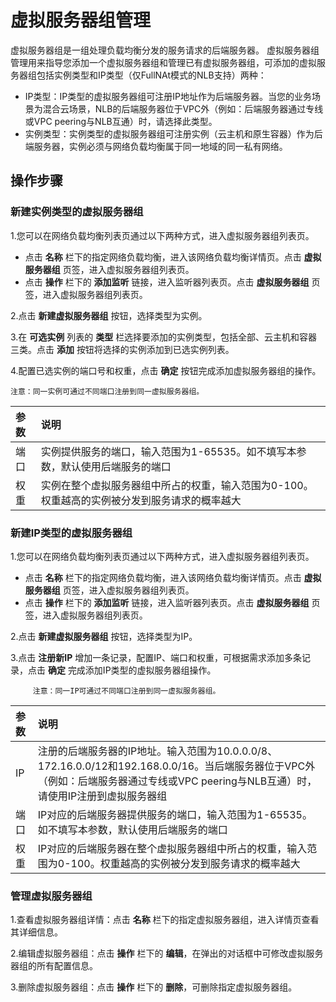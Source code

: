 # 虚拟服务器组管理

虚拟服务器组是一组处理负载均衡分发的服务请求的后端服务器。 虚拟服务器组管理用来指导您添加一个虚拟服务器组和管理已有虚拟服务器组，可添加的虚拟服务器组包括实例类型和IP类型（仅FullNAt模式的NLB支持）两种：
- IP类型：IP类型的虚拟服务器组可注册IP地址作为后端服务器。当您的业务场景为混合云场景，NLB的后端服务器位于VPC外（例如：后端服务器通过专线或VPC peering与NLB互通）时，请选择此类型。
- 实例类型：实例类型的虚拟服务器组可注册实例（云主机和原生容器）作为后端服务器，实例必须与网络负载均衡属于同一地域的同一私有网络。

## 操作步骤

### 新建实例类型的虚拟服务器组
1.您可以在网络负载均衡列表页通过以下两种方式，进入虚拟服务器组列表页。

  - 点击 **名称**  栏下的指定网络负载均衡，进入该网络负载均衡详情页。点击 **虚拟服务器组** 页签，进入虚拟服务器组列表页。
  -  点击 **操作** 栏下的 **添加监听** 链接，进入监听器列表页。点击 **虚拟服务器组** 页签，进入虚拟服务器组列表页。

2.点击 **新建虚拟服务器组** 按钮，选择类型为实例。

3.在 **可选实例** 列表的 **类型** 栏选择要添加的实例类型，包括全部、云主机和容器三类。点击 **添加** 按钮将选择的实例添加到已选实例列表。

4.配置已选实例的端口号和权重，点击 **确定** 按钮完成添加虚拟服务器组的操作。

    注意：同一实例可通过不同端口注册到同一虚拟服务器组。

| 参数	| 说明	| 
| :- | :- |
|端口|实例提供服务的端口，输入范围为1-65535。如不填写本参数，默认使用后端服务的端口|
|权重|实例在整个虚拟服务器组中所占的权重，输入范围为0-100。权重越高的实例被分发到服务请求的概率越大|

### 新建IP类型的虚拟服务器组
1.您可以在网络负载均衡列表页通过以下两种方式，进入虚拟服务器组列表页。

  - 点击 **名称**  栏下的指定网络负载均衡，进入该网络负载均衡详情页。点击 **虚拟服务器组** 页签，进入虚拟服务器组列表页。
  -  点击 **操作** 栏下的 **添加监听** 链接，进入监听器列表页。点击 **虚拟服务器组** 页签，进入虚拟服务器组列表页。

2.点击 **新建虚拟服务器组** 按钮，选择类型为IP。

3.点击 **注册新IP** 增加一条记录，配置IP、端口和权重，可根据需求添加多条记录，点击 **确定** 完成添加IP类型的虚拟服务器组操作。

         注意：同一IP可通过不同端口注册到同一虚拟服务器组。

| 参数	| 说明	| 
| :- | :- |
|IP|注册的后端服务器的IP地址。输入范围为10.0.0.0/8、172.16.0.0/12和192.168.0.0/16。当后端服务器位于VPC外（例如：后端服务器通过专线或VPC peering与NLB互通）时，请使用IP注册到虚拟服务器组|
|端口|IP对应的后端服务器提供服务的端口，输入范围为1-65535。如不填写本参数，默认使用后端服务的端口|
|权重|IP对应的后端服务器在整个虚拟服务器组中所占的权重，输入范围为0-100。权重越高的实例被分发到服务请求的概率越大|

### 管理虚拟服务器组
1.查看虚拟服务器组详情：点击 **名称**  栏下的指定虚拟服务器组，进入详情页查看其详细信息。
 
2.编辑虚拟服务器组：点击 **操作** 栏下的 **编辑**，在弹出的对话框中可修改虚拟服务器组的所有配置信息。
 
3.删除虚拟服务器组：点击 **操作** 栏下的 **删除**，可删除指定虚拟服务器组。
		

